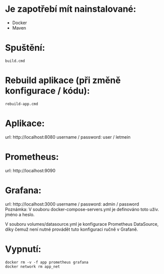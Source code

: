 # Je zapotřebí mít nainstalované:

- Docker
- Maven

# Spuštění:

	build.cmd

# Rebuild aplikace (při změně konfigurace / kódu):

	rebuild-app.cmd

# Aplikace:

url: http://localhost:8080
username / password: user / letmein

# Prometheus:

url: http://localhost:9090

# Grafana:

url: http://localhost:3000
username / password: admin / password
Poznámka: V souboru docker-compose-servers.yml je definováno toto uživ. jméno a heslo.

V souboru volumes/datasource.yml je konfigurace Prometheus DataSource, 
díky čemuž není nutné provádět tuto konfiguraci ručně v Grafaně.

# Vypnutí:

	docker rm -v -f app prometheus grafana
	docker network rm app_net
